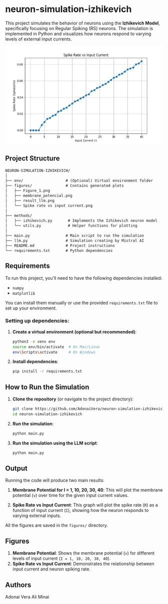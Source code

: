 # neuron-simulation-izhikevich
This project simulates the behavior of neurons using the **Izhikevich Model**, specifically focusing on Regular Spiking (RS) neurons. The simulation is implemented in Python and visualizes how neurons respond to varying levels of external input currents.

![Spike Rate vs Input Current](./figures/Spike_rate_vs_input_current.png)


## Project Structure
```
NEURON-SIMULATION-IZHIKEVICH/
│
├── env/                   # (Optional) Virtual environment folder
├── figures/               # Contains generated plots
│   ├── Figure_1.png
│   ├── membrane_potencial.png
│   ├── result_llm.png
│   └── Spike rate vs input current.png
│
├── methods/
│   ├── izhikevich.py       # Implements the Izhikevich neuron model
│   └── utils.py            # Helper functions for plotting
│
├── main.py                # Main script to run the simulation
├── llm.py                 # Simulation creating by Mistral AI
├── README.md              # Project instructions
└── requirements.txt       # Python dependencies
```

## Requirements

To run this project, you'll need to have the following dependencies installed:

- `numpy`
- `matplotlib`

You can install them manually or use the provided `requirements.txt` file to set up your environment.

### Setting up dependencies:

1. **Create a virtual environment (optional but recommended)**:
   ```bash
   python3 -m venv env
   source env/bin/activate  # On Mac/Linux
   env\Scripts\activate     # On Windows
   ```

2. **Install dependencies**:
   ```bash
   pip install -r requirements.txt
   ```

## How to Run the Simulation

1. **Clone the repository** (or navigate to the project directory):
   ```bash
   git clone https://github.com/AdonaiVera/neuron-simulation-izhikevich.git
   cd neuron-simulation-izhikevich

   ```

2. **Run the simulation**:
   ```bash
   python main.py
   ```

3. **Run the simulation using the LLM script**:
   ```bash
   python main.py
   ```

## Output

Running the code will produce two main results:

1. **Membrane Potential for I = 1, 10, 20, 30, 40**:
   This will plot the membrane potential (`v`) over time for the given input current values.

2. **Spike Rate vs Input Current**:
   This graph will plot the spike rate (`R`) as a function of input current (`I`), showing how the neuron responds to varying external inputs.

All the figures are saved in the `figures/` directory.

## Figures
1. **Membrane Potential**: Shows the membrane potential (`v`) for different levels of input current (`I = 1, 10, 20, 30, 40`).
2. **Spike Rate vs Input Current**: Demonstrates the relationship between input current and neuron spiking rate.

## Authors 
Adonai Vera
Ali Minai
